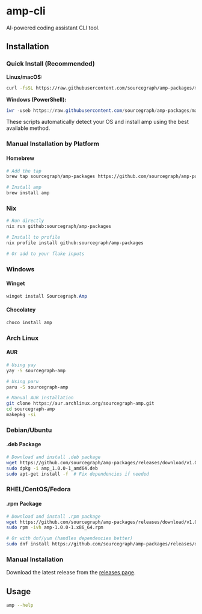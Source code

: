 # amp-cli

AI-powered coding assistant CLI tool.

## Installation

### Quick Install (Recommended)

**Linux/macOS:**
```bash
curl -fsSL https://raw.githubusercontent.com/sourcegraph/amp-packages/main/install.sh | bash
```

**Windows (PowerShell):**
```powershell
iwr -useb https://raw.githubusercontent.com/sourcegraph/amp-packages/main/install.ps1 | iex
```

These scripts automatically detect your OS and install amp using the best available method.

### Manual Installation by Platform

#### Homebrew

```bash
# Add the tap
brew tap sourcegraph/amp-packages https://github.com/sourcegraph/amp-packages

# Install amp
brew install amp
```

### Nix

```bash
# Run directly
nix run github:sourcegraph/amp-packages

# Install to profile
nix profile install github:sourcegraph/amp-packages

# Or add to your flake inputs
```

### Windows

#### Winget
```powershell
winget install Sourcegraph.Amp
```

#### Chocolatey
```powershell
choco install amp
```

### Arch Linux

#### AUR
```bash
# Using yay
yay -S sourcegraph-amp

# Using paru
paru -S sourcegraph-amp

# Manual AUR installation
git clone https://aur.archlinux.org/sourcegraph-amp.git
cd sourcegraph-amp
makepkg -si
```

### Debian/Ubuntu

#### .deb Package
```bash
# Download and install .deb package
wget https://github.com/sourcegraph/amp-packages/releases/download/v1.0.0/amp_1.0.0-1_amd64.deb
sudo dpkg -i amp_1.0.0-1_amd64.deb
sudo apt-get install -f  # Fix dependencies if needed
```

### RHEL/CentOS/Fedora

#### .rpm Package
```bash
# Download and install .rpm package
wget https://github.com/sourcegraph/amp-packages/releases/download/v1.0.0/amp-1.0.0-1.x86_64.rpm
sudo rpm -ivh amp-1.0.0-1.x86_64.rpm

# Or with dnf/yum (handles dependencies better)
sudo dnf install https://github.com/sourcegraph/amp-packages/releases/download/v1.0.0/amp-1.0.0-1.x86_64.rpm
```

### Manual Installation

Download the latest release from the [releases page](https://github.com/sourcegraph/amp-packages/releases).

## Usage

```bash
amp --help
```
